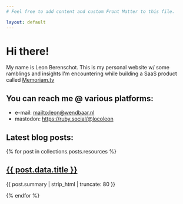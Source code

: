 ```yaml
---
# Feel free to add content and custom Front Matter to this file.

layout: default
---
```


# Hi there!

My name is Leon Berenschot.
This is my personal website w/ some ramblings and insights I'm encountering while building a SaaS product called [Memoriam.tv](https://www.memoriam.tv)


## You can reach me @ various platforms:

- e-mail: <mailto:leon@wendbaar.nl>
- mastodon: <https://ruby.social/@locoleon>

## Latest blog posts:

{% for post in collections.posts.resources %}
<article >
  <a href="{{ post.relative_url }}"><h2>{{ post.data.title }}</h2></a>
  <p>{{ post.summary | strip_html | truncate: 80 }}</p>
</article>
{% endfor %}

